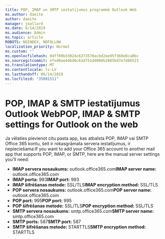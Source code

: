 ```yaml
---
title: POP, IMAP un SMTP iestatījumus programmā Outlook Web
ms.author: daeite
author: daeite
manager: joallard
ms.date: 6/14/2019
ms.audience: Admin
ms.topic: article
ROBOTS: NOINDEX, NOFOLLOW
localization_priority: Normal
ms.custom: ''
ms.openlocfilehash: 04ff09b33024c6373570acbd2ee95f368e8ca0bc
ms.sourcegitcommit: efed0ae44bd6c61d751dd008b2885bd7e7d86521
ms.translationtype: MT
ms.contentlocale: lv-LV
ms.lasthandoff: 06/14/2019
ms.locfileid: "35001511"
---
```

# <a name="pop-imap--smtp-settings-for-outlook-on-the-web"></a><span data-ttu-id="dd989-102">POP, IMAP & SMTP iestatījumus Outlook Web</span><span class="sxs-lookup"><span data-stu-id="dd989-102">POP, IMAP & SMTP settings for Outlook on the web</span></span>

<span data-ttu-id="dd989-103">Ja vēlaties pievienot citu pasta app, kas atbalsta POP, IMAP vai SMTP Office 365 kontu, šeit ir rokasgrāmata servera iestatījumus, ir nepieciešama:</span><span class="sxs-lookup"><span data-stu-id="dd989-103">If you want to add your Office 365 account to another mail app that supports POP, IMAP, or SMTP, here are the manual server settings you'll need:</span></span>
  
- <span data-ttu-id="dd989-104">**IMAP servera nosaukums:** outlook.office365.com</span><span class="sxs-lookup"><span data-stu-id="dd989-104">**IMAP server name:** outlook.office365.com</span></span>
- <span data-ttu-id="dd989-105">**IMAP porta:** 993</span><span class="sxs-lookup"><span data-stu-id="dd989-105">**IMAP port:** 993</span></span>
- <span data-ttu-id="dd989-106">**IMAP šifrēšanas metode:** SSL/TLS</span><span class="sxs-lookup"><span data-stu-id="dd989-106">**IMAP encryption method:** SSL/TLS</span></span>
- <span data-ttu-id="dd989-107">**POP servera nosaukums:** outlook.office365.com</span><span class="sxs-lookup"><span data-stu-id="dd989-107">**POP server name:** outlook.office365.com</span></span>  
- <span data-ttu-id="dd989-108">**POP port:** 995</span><span class="sxs-lookup"><span data-stu-id="dd989-108">**POP port:** 995</span></span>  
- <span data-ttu-id="dd989-109">**POP šifrēšanas metode:** SSL/TLS</span><span class="sxs-lookup"><span data-stu-id="dd989-109">**POP encryption method:** SSL/TLS</span></span>  
- <span data-ttu-id="dd989-110">**SMTP servera nosaukums:** smtp.office365.com</span><span class="sxs-lookup"><span data-stu-id="dd989-110">**SMTP server name:** smtp.office365.com</span></span>
- <span data-ttu-id="dd989-111">**SMTP ports:** 587</span><span class="sxs-lookup"><span data-stu-id="dd989-111">**SMTP port:** 587</span></span>
- <span data-ttu-id="dd989-112">**SMTP šifrēšanas metode:** STARTTLS</span><span class="sxs-lookup"><span data-stu-id="dd989-112">**SMTP encryption method:** STARTTLS</span></span>